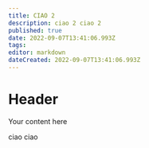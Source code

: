```yaml
---
title: CIAO 2
description: ciao 2 ciao 2
published: true
date: 2022-09-07T13:41:06.993Z
tags: 
editor: markdown
dateCreated: 2022-09-07T13:41:06.993Z
---
```


# Header
Your content here

ciao ciao